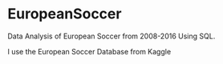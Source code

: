 # EuropeanSoccer
Data Analysis of European Soccer from 2008-2016 Using SQL.


I use the European Soccer Database from Kaggle
